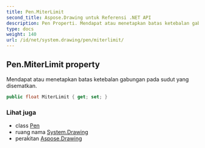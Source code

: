 ```yaml
---
title: Pen.MiterLimit
second_title: Aspose.Drawing untuk Referensi .NET API
description: Pen Properti. Mendapat atau menetapkan batas ketebalan gabungan pada sudut yang disematkan.
type: docs
weight: 140
url: /id/net/system.drawing/pen/miterlimit/
---
```

## Pen.MiterLimit property

Mendapat atau menetapkan batas ketebalan gabungan pada sudut yang disematkan.

```csharp
public float MiterLimit { get; set; }
```

### Lihat juga

* class [Pen](../)
* ruang nama [System.Drawing](../../pen/)
* perakitan [Aspose.Drawing](../../../)



